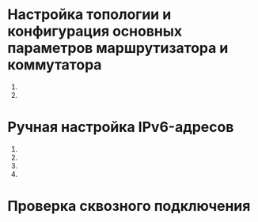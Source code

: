 # Настройка топологии и конфигурация основных параметров маршрутизатора и коммутатора
1. 
2. 

# Ручная настройка IPv6-адресов
1. 
2. 
3. 
4. 

# Проверка сквозного подключения
